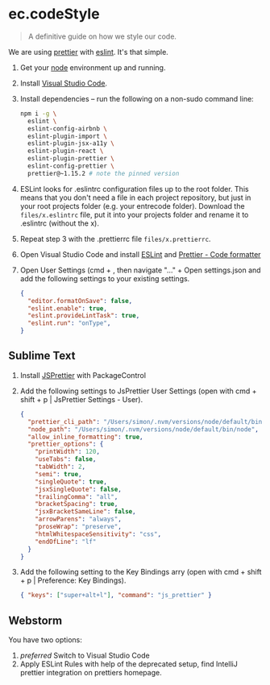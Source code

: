 # ec.codeStyle
> A definitive guide on how we style our code.

We are using [prettier](https://prettier.io/) with [eslint](https://eslint.org/). It's that simple.

1. Get your [node](https://confluence.entrecode.de/display/KB/Node.js+setup) environment up and running.
2. Install [Visual Studio Code](https://confluence.entrecode.de/display/KB/VSCode+Setup).
3. Install dependencies – run the following on a non-sudo command line:

    ```sh
    npm i -g \
      eslint \
      eslint-config-airbnb \
      eslint-plugin-import \
      eslint-plugin-jsx-a11y \
      eslint-plugin-react \
      eslint-plugin-prettier \
      eslint-config-prettier \
      prettier@~1.15.2 # note the pinned version
    ```
4. ESLint looks for .eslintrc configuration files up to the root folder. This means that you don't need a file in each project repository, but just in your root projects folder (e.g. your entrecode folder). Download the `files/x.eslintrc` file, put it into your projects folder and rename it to .eslintrc (without the x). 
5. Repeat step 3 with the .prettierrc file `files/x.prettierrc`.
6. Open Visual Studio Code and install [ESLint](https://marketplace.visualstudio.com/items?itemName=dbaeumer.vscode-eslint) and [Prettier - Code formatter](https://marketplace.visualstudio.com/items?itemName=esbenp.prettier-vscode)
7. Open User Settings (cmd + , then navigate "…" + Open settings.json and add the following settings to your existing settings.
    
    ```json
    {
      "editor.formatOnSave": false,
      "eslint.enable": true,
      "eslint.provideLintTask": true,
      "eslint.run": "onType",
    }
    ```

## Sublime Text

1. Install [JSPrettier](https://packagecontrol.io/packages/JsPrettier) with PackageControl
2. Add the following settings to JsPrettier User Settings (open with cmd + shift + p | JsPrettier Settings - User).

    ```json
    {
      "prettier_cli_path": "/Users/simon/.nvm/versions/node/default/bin/prettier",
      "node_path": "/Users/simon/.nvm/versions/node/default/bin/node",
      "allow_inline_formatting": true,
      "prettier_options": {
        "printWidth": 120,
        "useTabs": false,
        "tabWidth": 2,
        "semi": true,
        "singleQuote": true,
        "jsxSingleQuote": false,
        "trailingComma": "all",
        "bracketSpacing": true,
        "jsxBracketSameLine": false,
        "arrowParens": "always",
        "proseWrap": "preserve",
        "htmlWhitespaceSensitivity": "css",
        "endOfLine": "lf"
      }
    }
    ```
3. Add the following setting to the Key Bindings arry (open with cmd + shift + p | Preference: Key Bindings).

    ```json
    { "keys": ["super+alt+l"], "command": "js_prettier" }
    ```

## Webstorm

You have two options:

1. *preferred* Switch to Visual Studio Code
2. Apply ESLint Rules with help of the deprecated setup, find IntelliJ prettier integration on prettiers homepage.
